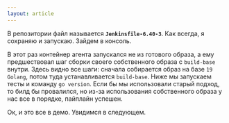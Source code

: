 ```yaml
---
layout: article
---
```

В репозитории файл называется **`Jenkinsfile-6.40-3`**. Как всегда, я сохраняю и запускаю. Зайдем в консоль.

В этот раз контейнер агента запускался не из готового образа, а ему предшествовал шаг сборки своего собственного образа с `build-base` внутри. Здесь видно все шаги: сначала собирается образ на базе `19 Golang`, потом туда устанавливается `build-base`. Ниже мы запускаем тесты и команду `go version`. Если бы мы использовали старый подход, то билд бы провалился, но из-за использования собственного образа у нас все в порядке, пайплайн успешен.

Ок, и это все в демо. Увидимся в следующем.
